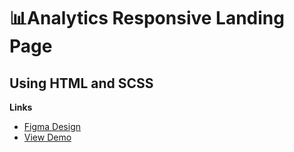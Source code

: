 # 📊Analytics Responsive Landing Page
## Using HTML and SCSS

**Links**

- [Figma Design]([https://www.figma.com/design/vTWRGS7iOAhrweUr4rsvRU/FromBoard-Delivery-(For-Devs)?node-id=217-0&t=l2DMApLGeUZ4LbVw-1](https://www.figma.com/design/TmCownl50ui0T048tY2pZq/Analytics-%E2%80%94-Landing-Page-Design-(Community)-(Copy)?node-id=0-1&t=j7nycnIz1g1Zv4vf-1))
- [View Demo](https://omonovsardor101.github.io/analytics-landing-page/)
